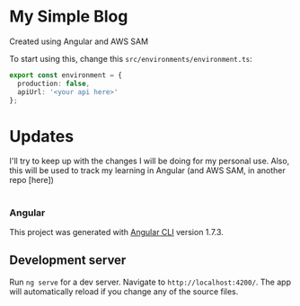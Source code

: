 # My Simple Blog

Created using Angular and AWS SAM

To start using this, change this `src/environments/environment.ts`:

```typescript
export const environment = {
  production: false,
  apiUrl: '<your api here>'
};
```

# Updates

I'll try to keep up with the changes I will be doing for my personal use. Also, this will be used to track my learning in Angular (and AWS SAM, in another repo [here])

#

### Angular

This project was generated with [Angular CLI](https://github.com/angular/angular-cli) version 1.7.3.

## Development server

Run `ng serve` for a dev server. Navigate to `http://localhost:4200/`. The app will automatically reload if you change any of the source files.
